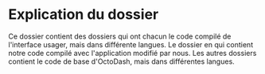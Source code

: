 # Explication du dossier
Ce dossier contient des dossiers qui ont chacun le code compilé de l'interface usager, mais dans différente langues. Le dossier en qui contient notre code compilé avec l'application modifié par nous. Les autres dossiers contient le code de base d'OctoDash, mais dans différentes langues.
